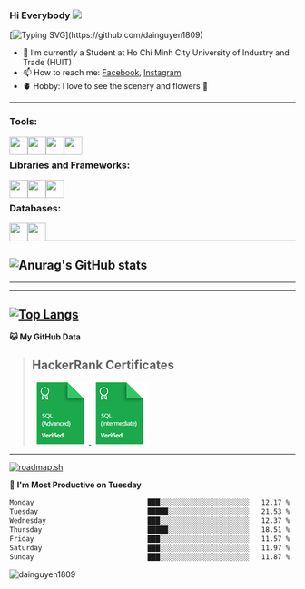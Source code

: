 ### <p>Hi Everybody <img src="https://media.giphy.com/media/hvRJCLFzcasrR4ia7z/giphy.gif" width="25"></p>
[![Typing SVG](https://readme-typing-svg.herokuapp.com/?font=Roboto&color=016EEA&size=60&center=true&vCenter=true&width=900&height=100&lines=Hello+%F0%9F%91%8B+My+Name+is+Đại.;My+Hometown+is+Phú+Yên.+%F0%9F%98%84;I'm+a+Web+Developer.;Nice+to+Meet+You!!!...)](https://github.com/dainguyen1809)
- 🔭 I’m currently a Student at Ho Chi Minh City University of Industry and Trade (HUIT) 
- 📫 How to reach me: [Facebook], [Instagram]
- 🫀 Hobby: I love to see the scenery and flowers 🥰
---

### Tools:
<img align='left' height="32" width="32" src="https://cdn.jsdelivr.net/npm/simple-icons@4.8.0/icons/visualstudiocode.svg" />
<img align='left' height="32" width="32" src="https://cdn.jsdelivr.net/npm/simple-icons@4.8.0/icons/microsoftsqlserver.svg" />
<img align='left' height="32" width="32" src="https://cdn.jsdelivr.net/npm/simple-icons@4.8.0/icons/xampp.svg" />
<img align='left' height="32" width="32" src="https://cdn.jsdelivr.net/npm/simple-icons@4.8.0/icons/blender.svg" />
<br>

### Libraries and Frameworks:
<img align='left' height="32" width="32" src="https://cdn.jsdelivr.net/npm/simple-icons@4.8.0/icons/node-dot-js.svg" />
<img align='left' height="32" width="32" src="https://cdn.jsdelivr.net/npm/simple-icons@4.8.0/icons/jquery.svg" />
<img align='left' height="32" width="32" src="https://cdn.jsdelivr.net/npm/simple-icons@4.8.0/icons/laravel.svg" />
<br>

### Databases:
<img align='left' height="32" width="32" src="https://cdn.jsdelivr.net/npm/simple-icons@4.8.0/icons/mysql.svg" />
<img align='left' height="32" width="32" src="https://cdn.jsdelivr.net/npm/simple-icons@4.8.0/icons/mongodb.svg" />

<br>



---
![Anurag's GitHub stats](https://github-readme-stats.vercel.app/api?username=dainguyen1809&theme=nightowl&show_icons=true)
---

---

<!--START_SECTION:waka-->
<!--END_SECTION:waka-->
---

[![Top Langs](https://github-readme-stats.vercel.app/api/top-langs/?username=dainguyen1809)](https://github.com/dainguyen1809)
---

**🐱 My GitHub Data** 
>## HackerRank Certificates
>
><a href="Skills%20Certification/sql_advanced%20certificate.png">
>    <img src="Skills Certification/sql_advanced_skill.png" alt="sql advanced skill"/>
></a>
><a href="Skills%20Certification/sql_intermediate certificate.png">
>    <img src="Skills Certification/sql_intermediate_skill.png" alt="sql intermediate skill"/>
></a>

---
[![roadmap.sh](https://api.roadmap.sh/v1-badge/wide/64bb752a8a29ad56faa27714?variant=light)](https://roadmap.sh)


📅 **I'm Most Productive on Tuesday** 

```text
Monday                            ███░░░░░░░░░░░░░░░░░░░░░░   12.17 % 
Tuesday                           █████░░░░░░░░░░░░░░░░░░░░   21.53 % 
Wednesday                         ███░░░░░░░░░░░░░░░░░░░░░░   12.37 % 
Thursday                          █████░░░░░░░░░░░░░░░░░░░░   18.51 % 
Friday                            ███░░░░░░░░░░░░░░░░░░░░░░   11.57 % 
Saturday                          ███░░░░░░░░░░░░░░░░░░░░░░   11.97 % 
Sunday                            ███░░░░░░░░░░░░░░░░░░░░░░   11.87 % 
```


[Instagram]: https://www.instagram.com/dainguyen.dhn/
[Facebook]: https://www.facebook.com/dainguyen.dhn/



<p><img align="center" src="https://github-readme-streak-stats.herokuapp.com/?user=dainguyen1809&" alt="dainguyen1809" /></p>


<!--END_SECTION:waka-->
